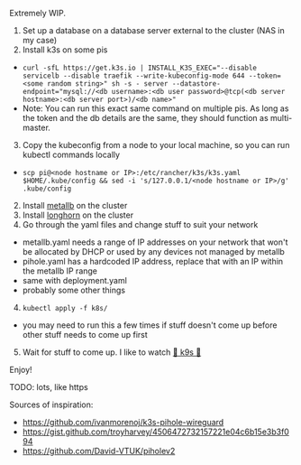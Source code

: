Extremely WIP.

1. Set up a database on a database server external to the cluster (NAS in my case)
1. Install k3s on some pis
  * `curl -sfL https://get.k3s.io | INSTALL_K3S_EXEC="--disable servicelb --disable traefik --write-kubeconfig-mode 644 --token=<some random string>" sh -s - server --datastore-endpoint="mysql://<db username>:<db user password>@tcp(<db server hostname>:<db server port>)/<db name>"`
  * Note: You can run this exact same command on multiple pis. As long as the token and the db details are the same, they should function as multi-master.
3. Copy the kubeconfig from a node to your local machine, so you can run kubectl commands locally
  * `scp pi@<node hostname or IP>:/etc/rancher/k3s/k3s.yaml $HOME/.kube/config && sed -i 's/127.0.0.1/<node hostname or IP>/g' .kube/config`
2. Install [metallb](https://metallb.org/installation/) on the cluster
3. Install [longhorn](https://longhorn.io/docs/1.2.2/deploy/install/install-with-kubectl/) on the cluster
6. Go through the yaml files and change stuff to suit your network
  * metallb.yaml needs a range of IP addresses on your network that won't be allocated by DHCP or used by any devices not managed by metallb
  * pihole.yaml has a hardcoded IP address, replace that with an IP within the metallb IP range
  * same with deployment.yaml
  * probably some other things
4. `kubectl apply -f k8s/`
  * you may need to run this a few times if stuff doesn't come up before other stuff needs to come up first
5. Wait for stuff to come up. I like to watch [🐺 k9s 🐺 ](https://k9scli.io/)

Enjoy!

TODO: lots, like https


Sources of inspiration:
* https://github.com/ivanmorenoj/k3s-pihole-wireguard
* https://gist.github.com/troyharvey/4506472732157221e04c6b15e3b3f094
* https://github.com/David-VTUK/piholev2
